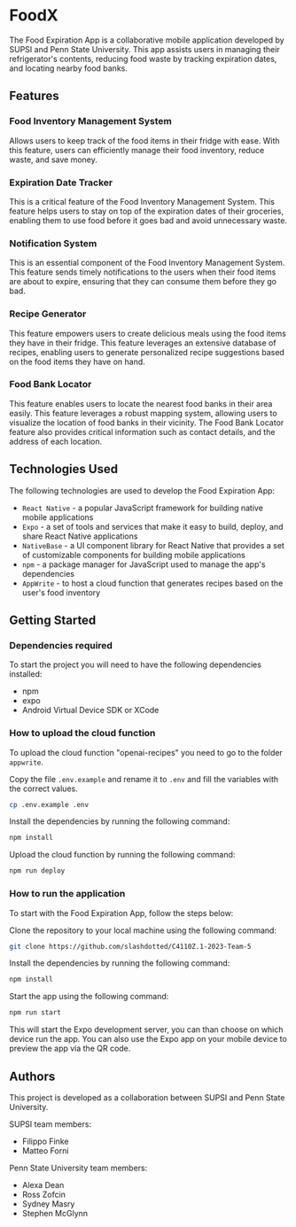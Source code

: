 # FoodX

The Food Expiration App is a collaborative mobile application developed by SUPSI and Penn State University. This app assists users in managing their refrigerator's contents, reducing food waste by tracking expiration dates, and locating nearby food banks.

## Features

### Food Inventory Management System

Allows users to keep track of the food items in their fridge with ease. With this feature, users can efficiently manage their food inventory, reduce waste, and save money.

### Expiration Date Tracker

This is a critical feature of the Food Inventory Management System. This feature helps users to stay on top of the expiration dates of their groceries, enabling them to use food before it goes bad and avoid unnecessary waste.

### Notification System

This is an essential component of the Food Inventory Management System. This feature sends timely notifications to the users when their food items are about to expire, ensuring that they can consume them before they go bad.

### Recipe Generator

This feature empowers users to create delicious meals using the food items they have in their fridge. This feature leverages an extensive database of recipes, enabling users to generate personalized recipe suggestions based on the food items they have on hand.

### Food Bank Locator

This feature enables users to locate the nearest food banks in their area easily. This feature leverages a robust mapping system, allowing users to visualize the location of food banks in their vicinity. The Food Bank Locator feature also provides critical information such as contact details, and the address of each location.

## Technologies Used

The following technologies are used to develop the Food Expiration App:

- `React Native` - a popular JavaScript framework for building native mobile applications
- `Expo` - a set of tools and services that make it easy to build, deploy, and share React Native applications
- `NativeBase` - a UI component library for React Native that provides a set of customizable components for building mobile applications
- `npm` - a package manager for JavaScript used to manage the app's dependencies
- `AppWrite` - to host a cloud function that generates recipes based on the user's food inventory

## Getting Started

### Dependencies required

To start the project you will need to have the following dependencies installed:

- npm
- expo
- Android Virtual Device SDK or XCode

### How to upload the cloud function

To upload the cloud function "openai-recipes" you need to go to the folder `appwrite`.

Copy the file `.env.example` and rename it to `.env` and fill the variables with the correct values.

```bash
cp .env.example .env
```

Install the dependencies by running the following command:

```bash
npm install
```

Upload the cloud function by running the following command:

```bash
npm run deploy
```

### How to run the application

To start with the Food Expiration App, follow the steps below:

Clone the repository to your local machine using the following command:

```bash
git clone https://github.com/slashdotted/C4110Z.1-2023-Team-5
```

Install the dependencies by running the following command:

```bash
npm install
```

Start the app using the following command:

```bash
npm run start
```

This will start the Expo development server, you can than choose on which device run the app. You can also use the Expo app on your mobile device to preview the app via the QR code.

## Authors

This project is developed as a collaboration between SUPSI and Penn State University.

SUPSI team members:

- Filippo Finke
- Matteo Forni

Penn State University team members:

- Alexa Dean
- Ross Zofcin
- Sydney Masry
- Stephen McGlynn
